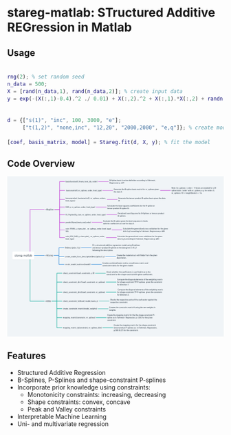 # stareg-matlab: STructured  Additive REGression in Matlab


## Usage

```Matlab

rng(2); % set random seed
n_data = 500; 
X = [rand(n_data,1), rand(n_data,2)]; % create input data
y = exp(-(X(:,1)-0.4).^2 ./ 0.01) + X(:,2).^2 + X(:,1).*X(:,2) + randn(n_data,1)*0.2; % create target data


d = {["s(1)", "inc", 100, 3000, "e"]; 
     ["t(1,2)", "none,inc", "12,20", "2000,2000", "e,q"]}; % create model description
     
[coef, basis_matrix, model] = Stareg.fit(d, X, y); % fit the model
```
## Code Overview

![](code-overview.PNG)


## Features
- Structured Additive Regression
- B-Splines, P-Splines and shape-constraint P-splines
- Incorporate prior knowledge using constraints:
  - Monotonicity constraints: increasing, decreasing
  - Shape constraints: convex, concave
  - Peak and Valley constraints
- Interpretable Machine Learning
- Uni- and multivariate regression


